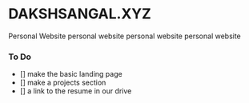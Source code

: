 # DAKSHSANGAL.XYZ 


Personal Website
personal website
personal website
personal website

### To Do 

- [] make the basic landing page 
- [] make a projects section
- [] a link to the resume in our drive








